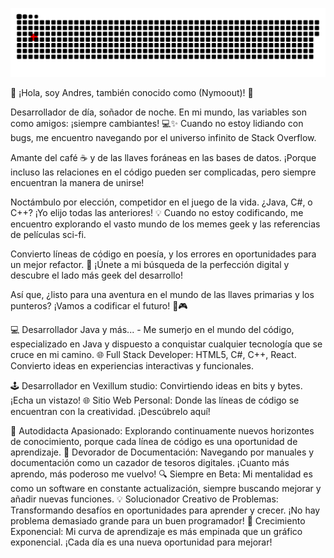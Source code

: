 
<a href=#><img src="contributions.svg"></a>

👋 ¡Hola, soy Andres, también conocido como (Nymoout)! 🚀

Desarrollador de día, soñador de noche. En mi mundo, las variables son como amigos: ¡siempre cambiantes! 💻✨ Cuando no estoy lidiando con bugs, me encuentro navegando por el universo infinito de Stack Overflow.

Amante del café ☕ y de las llaves foráneas en las bases de datos. ¡Porque incluso las relaciones en el código pueden ser complicadas, pero siempre encuentran la manera de unirse!

Noctámbulo por elección, competidor en el juego de la vida. ¿Java, C#, o C++? ¡Yo elijo todas las anteriores! 💡 Cuando no estoy codificando, me encuentro explorando el vasto mundo de los memes geek y las referencias de películas sci-fi.

Convierto líneas de código en poesía, y los errores en oportunidades para un mejor refactor. 🌌 ¡Únete a mi búsqueda de la perfección digital y descubre el lado más geek del desarrollo!

Así que, ¿listo para una aventura en el mundo de las llaves primarias y los punteros? ¡Vamos a codificar el futuro! 🚀🎮

💻 Desarrollador Java y más... - Me sumerjo en el mundo del código, especializado en Java y dispuesto a conquistar cualquier tecnología que se cruce en mi camino.
🌐 Full Stack Developer: HTML5, C#, C++, React. Convierto ideas en experiencias interactivas y funcionales.

🕹️ Desarrollador en Vexillum studio: Convirtiendo ideas en bits y bytes. ¡Echa un vistazo!
🌐 Sitio Web Personal: Donde las líneas de código se encuentran con la creatividad. ¡Descúbrelo aquí!
  
🚀 Autodidacta Apasionado: Explorando continuamente nuevos horizontes de conocimiento, porque cada línea de código es una oportunidad de aprendizaje.
📖 Devorador de Documentación: Navegando por manuales y documentación como un cazador de tesoros digitales. ¡Cuanto más aprendo, más poderoso me vuelvo!
🔍 Siempre en Beta: Mi mentalidad es como un software en constante actualización, siempre buscando mejorar y añadir nuevas funciones.
💡 Solucionador Creativo de Problemas: Transformando desafíos en oportunidades para aprender y crecer. ¡No hay problema demasiado grande para un buen programador!
🌱 Crecimiento Exponencial: Mi curva de aprendizaje es más empinada que un gráfico exponencial. ¡Cada día es una nueva oportunidad para mejorar!

